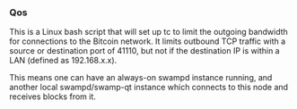 ### Qos ###

This is a Linux bash script that will set up tc to limit the outgoing bandwidth for connections to the Bitcoin network. It limits outbound TCP traffic with a source or destination port of 41110, but not if the destination IP is within a LAN (defined as 192.168.x.x).

This means one can have an always-on swampd instance running, and another local swampd/swamp-qt instance which connects to this node and receives blocks from it.
